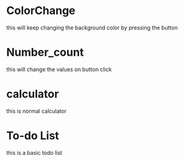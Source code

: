 # ColorChange
this will keep changing the background color by pressing the button
# Number_count
this will change the values on button click
# calculator
this is normal calculator 
# To-do List
this is a basic todo list
